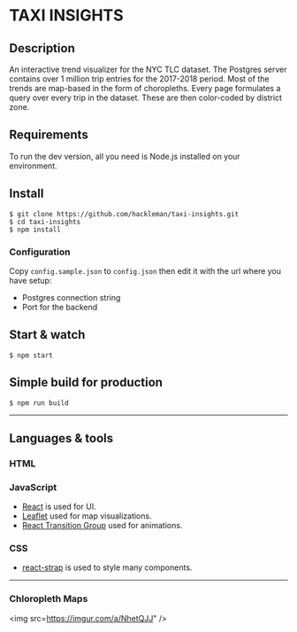 # TAXI INSIGHTS 

## Description

An interactive trend visualizer for the NYC TLC dataset.  The Postgres server contains over 1 million trip entries for the 2017-2018 period.  Most of the trends are map-based in the form of choropleths.  Every page formulates a query over every trip in the dataset.  These are then color-coded by district zone.

## Requirements

To run the dev version, all you need is Node.js installed on your environment.

## Install

    $ git clone https://github.com/hackleman/taxi-insights.git
    $ cd taxi-insights
    $ npm install

### Configuration

Copy `config.sample.json` to `config.json` then edit it with the url where you have setup:

- Postgres connection string
- Port for the backend

## Start & watch

    $ npm start

## Simple build for production

    $ npm run build

---

## Languages & tools

### HTML

### JavaScript

- [React](http://facebook.github.io/react) is used for UI.
- [Leaflet](https://leafletjs.com/) used for map visualizations.
- [React Transition Group](https://reactcommunity.org/react-transition-group/) used for animations.

### CSS

- [react-strap](https://react-bootstrap.github.io/) is used to style many components.

---

### Chloropleth Maps

<img src=https://imgur.com/a/NhetQJJ" />
